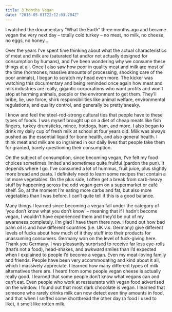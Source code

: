 ```yaml
---
title: 3 Months Vegan
date: "2018-05-01T22:12:03.284Z"
---
```


I watched the documentary “What the Earth” three months ago and became vegan the very next day – totally cold turkey – no meat, no milk, no cheese, no eggs, no honey…

Over the years I’ve spent time thinking about what the actual characteristics of meat and milk are (saturated fat and/or not actually designed for consumption by humans), and I’ve been wondering why we consume these things at all. Once I also saw how poor in quality meat and milk are most of the time (hormones, massive amounts of processing, shocking care of the poor animals), I began to scratch my head even more. The kicker was watching this documentary and being reminded once again how meat and milk industries are really, gigantic corporations who want profits and won’t stop at harming animals, people or the environment to get them. They’ll bribe, lie, use force, shirk responsibilities like animal welfare, environmental regulations, and quality control, and generally be pretty sneaky.

I know and feel the steel-rod-strong cultural ties that people have to these types of foods. I was myself brought up on a diet of cheap meats like fish fingers, turkey drumsticks, mince, hotdogs, ham, and more. I also began to drink my daily cup of fresh milk at school at four years old. Milk was always pushed as the essential liquid for bone health, and also general health. I think meat and milk are so ingrained in our daily lives that people take them for granted, barely questioning their consumption.

On the subject of consumption, since becoming vegan, I’ve felt my food choices sometimes limited and sometimes quite fruitful (pardon the pun). It depends where I go. I’ve consumed a lot of hummus, fruit juice, plus slightly more bread and pasta. I definitely need to learn some recipes that contain a lot more vegetables. On the plus side, I often get a break from carb-heavy stuff by happening across the odd vegan gem on a supermarket or café shelf. So, at the moment I’m eating more carbs and fat, but also more vegetables than I was before. I can’t quite tell if this is a good balance.

Many things I learned since becoming a vegan fall under the category of ‘you don’t know what you don’t know’ – meaning that if I hadn’t become vegan, I wouldn’t have experienced them and they’d be out of my awareness completely. I’m glad I have them there now. I found out how bad palm oil is and how different countries (i.e. UK v.s. Germany) give different levels of fucks about how much of it they stuff into their products for unassuming consumers. Germany won on the level of fuck-giving here. Thank you Germany. I was pleasantly surprised to receive far less eye-rolls (that’s not a food), head-shakes, and awkward smiles than I’d expected when I explained to people I’d become a vegan. Even my meat-loving family and friends. People have been very accommodating and kind about it all, which I massively appreciate. I learned how many different types of milk alternatives there are. I heard from some people vegan cheese is actually really good. I learned that some people don’t know what vegans can and can’t eat. Even people who work at restaurants with vegan food advertised on the window. I found out that most dark chocolate is vegan. I learned that someone who rarely drinks milk can now detect even tiny amounts in food, and that when I sniffed some shortbread the other day (a food I used to like), it smelt like rotten milk.
